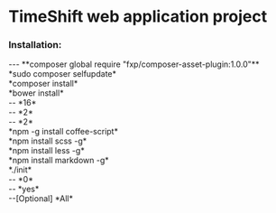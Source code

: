 TimeShift web application project
===
>
<h3>Installation:</h3>
---
**composer global require "fxp/composer-asset-plugin:1.0.0"**
<br> *sudo composer selfupdate*
<br> *composer install*
<br> *bower install*
<br> -- *16*
<br> -- *2*
<br> -- *2*
<br> *npm -g install coffee-script*
<br> *npm install scss -g*
<br> *npm install less -g*
<br> *npm install markdown -g*
<br> *./init*
<br> -- *0*
<br> -- *yes*
<br> --[Optional] *All* 
